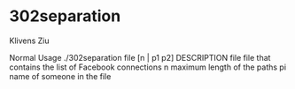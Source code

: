 # 302separation
Klivens Ziu

Normal Usage
./302separation file [n | p1 p2]
DESCRIPTION
file    file that contains the list of Facebook connections
n       maximum length of the paths
pi      name of someone in the file